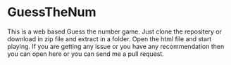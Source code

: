 # GuessTheNum
This is a web based Guess the number game.
Just clone the repositery or download in zip file and extract in a folder.
Open the html file and start playing.
If you are getting any issue or you have any recommendation then you can open here or you can send me a pull request.

